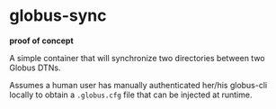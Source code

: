 # globus-sync

**proof of concept**

A simple container that will synchronize two directories between two Globus DTNs.

Assumes a human user has manually authenticated her/his globus-cli locally to obtain a `.globus.cfg` file that can be injected at runtime.
